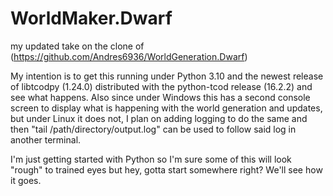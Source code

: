 # WorldMaker.Dwarf
my updated take on the clone of (https://github.com/Andres6936/WorldGeneration.Dwarf)

My intention is to get this running under Python 3.10 and the newest release of libtcodpy (1.24.0) distributed with the 
python-tcod release (16.2.2) and see what happens. Also since under Windows this has a second console screen to display
what is happening with the world generation and updates, but under Linux it does not, I plan on adding logging to do the 
same and then "tail /path/directory/output.log" can be used to follow said log in another terminal.

I'm just getting started with Python so I'm sure some of this will look "rough" to trained eyes but hey, gotta start 
somewhere right? We'll see how it goes.
